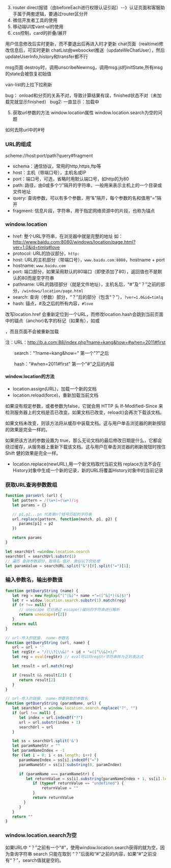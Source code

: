
3. router direct报错（由beforeEach进行权限认证引起）--》认证页面和客服助手属于两套逻辑，要通过router区分开
1. 微信开发者工具的使用
2. 移动端UI库vant-ui的使用
4. css控制，card的折叠/展开

用户信息修改后实时更新，而不要退出后再进入时才更新
chat页面（realtime)修改信息后，可实时更新 chatList由websocket推送（updateWeChatUser），然后updateUserInfo,history和transfer都不行

msg页面 destroy时，调用unscribeNewmsg，调用msg.js的initState,所有msg的state会被恢复初始值

van-list的上拉下拉刷新

bug： onload和分页的关系不对，导致计算结果有误，finished状态不对（未加载完就显示finished）
bug2: 一直显示：加载中

5. 获取url参数的方法
   window.location属性
   window.location.search为空的问题

如何去除url中的#号

### URL的组成
scheme://host:port/path?query#fragment

- schema：通信协议，常用的http,https,ftp等
- host：主机（带端口号），主机名或IP
- port：端口号，可选，省略时用默认端口号，如http的为80
- path: 路径，由0或多个“/”隔开的字符串，一般用来表示主机上的一个目录或文件地址
- query: 查询参数，可以有多个参数，用“&”隔开，每个参数的名和值用“=”隔开
- fragment: 信息片段，字符串，用于指定网络资源中的片段，也称为锚点

### window.location
- href: 整个URL字符串，在浏览器中就是完整的地址
如：http://www.baidu.com:8080/windows/location/page.html?ver=1.0&id=timlq#love
- protocol: URL的协议部分，`http:`
- host: URL的主机部分（带端口号），`www.baidu.com:8080`，hostname + port
- hostname: `www.baidu.com`
- port: 端口部分，如果采用默认的80端口（即使添加了80），返回值也不是默认的80而是空字符串
- pathname: URL的路径部分（就是文件地址），主机名后，“#”及“？”之前的部分，`/windows/location/page.html`
- search: 查询（参数）部分，“？”后的部分（包含“？”），`?ver=1.0&id=timlq`
- hash: 锚点，#及之后的所有内容，`#love`

改写location.href 会重新定位到一个URL，而修改location.hash会跳到当前页面中的锚点（anchor)名字的标记（如果有），如<a id="name">或<div id="name">，而且页面不会被重新加载

注：URL：http://b.a.com:88/index.php?name=kang&how=#when=2011#first

　　search："?name=kang&how="     第一个"?"之后

　　hash："#when=2011#first"      第一个"#"之后的内容

#### window.location的方法

- location.assign(URL)，加载一个新的文档
- location.reload(force)，重新加载当前文档

如果没有规定参数，或者参数为false，它就会用 HTTP 头 If-Modified-Since 来检测服务器上的文档是否已改变。如果文档已改变，reload()会再次下载该文档。

如果文档未改变，则该方法将从缓存中装载文档。这与用户单击浏览器的刷新按钮的效果是完全一样的。

如果把该方法的参数设置为 true，那么无论文档的最后修改日期是什么，它都会绕过缓存，从服务器上重新下载该文档。这与用户在单击浏览器的刷新按钮时按住 Shift 健的效果是完全一样。

- location.replace(newURL),用一个新文档取代当前文档
replace方法不会在History对象中生成一个新的记录，新的URL将覆盖History对象中的当前记录

### 获取URL查询参数数组
```javascript
function parseUrl (url) {
   let pattern = /(\w+)=(\w+)/ig
   let params = {}

   // p1,p2...pn 代表第n个括号匹配的字符串
   url.replace(pattern, function(match, p1, p2) {
      params[p1] = p2
   })

   return params
}

let searchUrl =window.location.search
searchUrl = searchUrl.substr(1)
// 遍历 查询参数部分，取得名-值对，类似以下的处理
let paramValue = searchURL.split("&")[0].split("=")[1];
```

### 输入参数名，输出参数值
```javascript
function getQueryString (name) {
   let reg = new RegExp("(^|&)"+ name +"=([^&]*)(&|$)")
   let r = widow.location.search.substr(1).match(reg)
   if (r !== null) {
      // unescape 可对通过 escape()编码的字符串进行解析
      return unescape(r[2])
   }
   return null
}

// url-传入的链接， name-参数名
function getQueryString (url, name) {
   url = url + ''
   let regStr = "/(\\?|\\&)" + id + "=([^\\&]+)/"
   let reg = eval(regStr) // eval可以将regStr字符串转为正则表达式

   let result = url.match(reg)

   if (result && result[2]) {
      return result[2]
   }
}

// url-传入的链接， name-想要获取的参数名
function getQueryString (paramName, url) {
   let searchUrl = window.location.search.replace("?", "")
   if (url !== null) {
      let index = url.indexOf("?")
      url = url.substr(index + 1)
      searchUrl = url
   }

   let ss = searchUrl.split('&')
   let paramNameStr = ""
   let paramNameIndex = -1
   for (let i = 0; i < ss.length; i++) {
      paramNameIndex = ss[i].indexOf("=")
      paramNameStr = ss[i].substring(0, paramIndex)

      if (paramName === paramNameStr) {
         let returnValue = ss[i].substring(paramNameIndex + 1, ss[i].length)
            if (typeof returnValue == "undefined") {
                returnValue = ""
            }
            return returnValue
        }
      }
   }
   return ""
}
```

### window.location.search为空
如果URL中 “？”之前有一个“#”，使用window.location.search获得的就为空，因为查询字符串 search 只能在取到 “？”后面和“#”之前的内容，如果“#”之前没有“？”，search值就是空的。